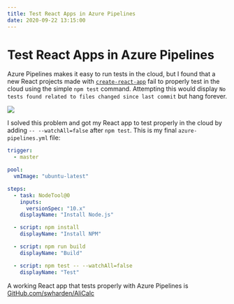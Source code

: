 ```yaml
---
title: Test React Apps in Azure Pipelines
date: 2020-09-22 13:15:00
---
```


# Test React Apps in Azure Pipelines

Azure Pipelines makes it easy to run tests in the cloud, but I found that a new React projects made with [`create-react-app`](https://reactjs.org/docs/create-a-new-react-app.html) fail to properly test in the cloud using the simple `npm test` command. Attempting this would display `No tests found related to files changed since last commit` but hang forever.

<div class="text-center img-border">

![](npm-test-azure-pipelines.jpg)

</div>

I solved this problem and got my React app to test properly in the cloud by adding `-- --watchAll=false` after `npm test`. This is my final `azure-pipelines.yml` file:

```yaml
trigger:
  - master

pool:
  vmImage: "ubuntu-latest"

steps:
  - task: NodeTool@0
    inputs:
      versionSpec: "10.x"
    displayName: "Install Node.js"

  - script: npm install
    displayName: "Install NPM"

  - script: npm run build
    displayName: "Build"

  - script: npm test -- --watchAll=false
    displayName: "Test"
```

A working React app that tests properly with Azure Pipelines is [GitHub.com/swharden/AliCalc](https://github.com/swharden/AliCalc)
